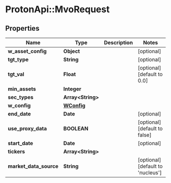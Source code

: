 # ProtonApi::MvoRequest

## Properties
Name | Type | Description | Notes
------------ | ------------- | ------------- | -------------
**w_asset_config** | **Object** |  | [optional] 
**tgt_type** | **String** |  | [optional] 
**tgt_val** | **Float** |  | [optional] [default to 0.0]
**min_assets** | **Integer** |  | 
**sec_types** | **Array&lt;String&gt;** |  | 
**w_config** | [**WConfig**](WConfig.md) |  | 
**end_date** | **Date** |  | [optional] 
**use_proxy_data** | **BOOLEAN** |  | [optional] [default to false]
**start_date** | **Date** |  | [optional] 
**tickers** | **Array&lt;String&gt;** |  | 
**market_data_source** | **String** |  | [optional] [default to &#39;nucleus&#39;]


